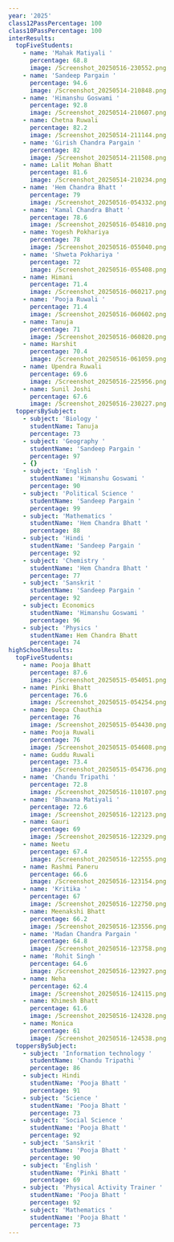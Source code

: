 ```yaml
---
year: '2025'
class12PassPercentage: 100
class10PassPercentage: 100
interResults:
  topFiveStudents:
    - name: 'Mahak Matiyali '
      percentage: 68.8
      image: /Screenshot_20250516-230552.png
    - name: 'Sandeep Pargain '
      percentage: 94.6
      image: /Screenshot_20250514-210848.png
    - name: 'Himanshu Goswami '
      percentage: 92.8
      image: /Screenshot_20250514-210607.png
    - name: Chetna Ruwali
      percentage: 82.2
      image: /Screenshot_20250514-211144.png
    - name: 'Girish Chandra Pargain '
      percentage: 82
      image: /Screenshot_20250514-211508.png
    - name: Lalit Mohan Bhatt
      percentage: 81.6
      image: /Screenshot_20250514-210234.png
    - name: 'Hem Chandra Bhatt '
      percentage: 79
      image: /Screenshot_20250516-054332.png
    - name: 'Kamal Chandra Bhatt '
      percentage: 78.6
      image: /Screenshot_20250516-054810.png
    - name: Yogesh Pokhariya
      percentage: 78
      image: /Screenshot_20250516-055040.png
    - name: 'Shweta Pokhariya '
      percentage: 72
      image: /Screenshot_20250516-055408.png
    - name: Himani
      percentage: 71.4
      image: /Screenshot_20250516-060217.png
    - name: 'Pooja Ruwali '
      percentage: 71.4
      image: /Screenshot_20250516-060602.png
    - name: Tanuja
      percentage: 71
      image: /Screenshot_20250516-060820.png
    - name: Harshit
      percentage: 70.4
      image: /Screenshot_20250516-061059.png
    - name: Upendra Ruwali
      percentage: 69.6
      image: /Screenshot_20250516-225956.png
    - name: Sunil Joshi
      percentage: 67.6
      image: /Screenshot_20250516-230227.png
  toppersBySubject:
    - subject: 'Biology '
      studentName: Tanuja
      percentage: 73
    - subject: 'Geography '
      studentName: 'Sandeep Pargain '
      percentage: 97
    - {}
    - subject: 'English '
      studentName: 'Himanshu Goswami '
      percentage: 90
    - subject: 'Political Science '
      studentName: 'Sandeep Pargain '
      percentage: 99
    - subject: 'Mathematics '
      studentName: 'Hem Chandra Bhatt '
      percentage: 88
    - subject: 'Hindi '
      studentName: 'Sandeep Pargain '
      percentage: 92
    - subject: 'Chemistry '
      studentName: 'Hem Chandra Bhatt '
      percentage: 77
    - subject: 'Sanskrit '
      studentName: 'Sandeep Pargain '
      percentage: 92
    - subject: Economics
      studentName: 'Himanshu Goswami '
      percentage: 96
    - subject: 'Physics '
      studentName: Hem Chandra Bhatt
      percentage: 74
highSchoolResults:
  topFiveStudents:
    - name: Pooja Bhatt
      percentage: 87.6
      image: /Screenshot_20250515-054051.png
    - name: Pinki Bhatt
      percentage: 76.6
      image: /Screenshot_20250515-054254.png
    - name: Deepa Chauthia
      percentage: 76
      image: /Screenshot_20250515-054430.png
    - name: Pooja Ruwali
      percentage: 76
      image: /Screenshot_20250515-054608.png
    - name: Guddu Ruwali
      percentage: 73.4
      image: /Screenshot_20250515-054736.png
    - name: 'Chandu Tripathi '
      percentage: 72.8
      image: /Screenshot_20250516-110107.png
    - name: 'Bhawana Matiyali '
      percentage: 72.6
      image: /Screenshot_20250516-122123.png
    - name: Gauri
      percentage: 69
      image: /Screenshot_20250516-122329.png
    - name: Neetu
      percentage: 67.4
      image: /Screenshot_20250516-122555.png
    - name: Rashmi Paneru
      percentage: 66.6
      image: /Screenshot_20250516-123154.png
    - name: 'Kritika '
      percentage: 67
      image: /Screenshot_20250516-122750.png
    - name: Meenakshi Bhatt
      percentage: 66.2
      image: /Screenshot_20250516-123556.png
    - name: 'Madan Chandra Pargain '
      percentage: 64.8
      image: /Screenshot_20250516-123758.png
    - name: 'Rohit Singh '
      percentage: 64.6
      image: /Screenshot_20250516-123927.png
    - name: Neha
      percentage: 62.4
      image: /Screenshot_20250516-124115.png
    - name: Khimesh Bhatt
      percentage: 61.6
      image: /Screenshot_20250516-124328.png
    - name: Monica
      percentage: 61
      image: /Screenshot_20250516-124538.png
  toppersBySubject:
    - subject: 'Information technology '
      studentName: 'Chandu Tripathi '
      percentage: 86
    - subject: Hindi
      studentName: 'Pooja Bhatt '
      percentage: 91
    - subject: 'Science '
      studentName: 'Pooja Bhatt '
      percentage: 73
    - subject: 'Social Science '
      studentName: 'Pooja Bhatt '
      percentage: 92
    - subject: 'Sanskrit '
      studentName: 'Pooja Bhatt '
      percentage: 90
    - subject: 'English '
      studentName: 'Pinki Bhatt '
      percentage: 69
    - subject: 'Physical Activity Trainer '
      studentName: 'Pooja Bhatt '
      percentage: 92
    - subject: 'Mathematics '
      studentName: 'Pooja Bhatt '
      percentage: 73
---
```


